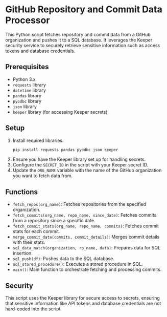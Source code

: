 # GitHub Repository and Commit Data Processor

This Python script fetches repository and commit data from a GitHub organization and pushes it to a SQL database. It leverages the Keeper security service to securely retrieve sensitive information such as access tokens and database credentials.

## Prerequisites

- Python 3.x
- `requests` library
- `datetime` library
- `pandas` library
- `pyodbc` library
- `json` library
- `keeper` library (for accessing Keeper secrets)

## Setup

1. Install required libraries:
   ```bash
   pip install requests pandas pyodbc json keeper
   ```
2. Ensure you have the Keeper library set up for handling secrets.
3. Configure the `SECRET_ID` in the script with your Keeper secret ID.
4. Update the `ORG_NAME` variable with the name of the GitHub organization you want to fetch data from.

## Functions

- `fetch_repos(org_name)`: Fetches repositories from the specified organization.
- `fetch_commits(org_name, repo_name, since_date)`: Fetches commits from a repository since a specific date.
- `fetch_commit_stats(org_name, repo_name, commits)`: Fetches commit stats for each commit.
- `merge_commit_data(commits, commit_details)`: Merges commit details with their stats.
- `sql_data_match(organization, rp_name, data)`: Prepares data for SQL insertion.
- `sql_push(df)`: Pushes data to the SQL database.
- `sql_stored_procedure()`: Executes a stored procedure in SQL.
- `main()`: Main function to orchestrate fetching and processing commits.

## Security

This script uses the Keeper library for secure access to secrets, ensuring that sensitive information like API tokens and database credentials are not hard-coded into the script.